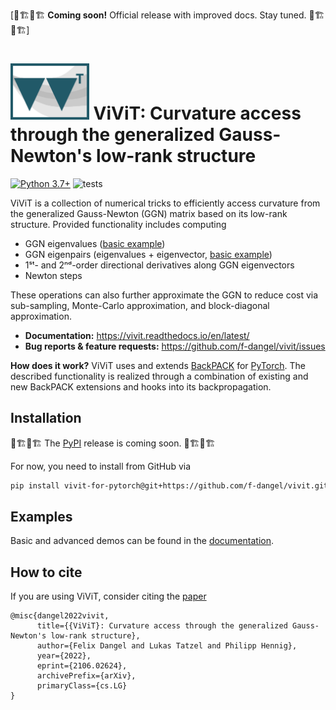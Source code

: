 [👷🏗👷🏗 **Coming soon!** Official release with improved docs. Stay tuned. 👷🏗👷🏗]

# <img alt="ViViT" src="./docs/rtd/assets/vivit_logo.svg" height="90"> ViViT: Curvature access through the generalized Gauss-Newton's low-rank structure

[![Python
3.7+](https://img.shields.io/badge/python-3.7+-blue.svg)](https://www.python.org/downloads/release/python-370/)
![tests](https://github.com/f-dangel/vivit/actions/workflows/test.yaml/badge.svg)

ViViT is a collection of numerical tricks to efficiently access curvature from
the generalized Gauss-Newton (GGN) matrix based on its low-rank structure.
Provided functionality includes computing
- GGN eigenvalues ([basic
  example](https://vivit.readthedocs.io/en/latest/basic_usage/example_eigvalsh.html#computing-ggn-eigenvalues))
- GGN eigenpairs (eigenvalues + eigenvector, [basic
  example](https://vivit.readthedocs.io/en/latest/basic_usage/example_eigh.html#computing-ggn-eigenpairs))
- 1ˢᵗ- and 2ⁿᵈ-order directional derivatives along GGN eigenvectors
- Newton steps

These operations can also further approximate the GGN to reduce cost via
sub-sampling, Monte-Carlo approximation, and block-diagonal approximation.
- **Documentation:** https://vivit.readthedocs.io/en/latest/
- **Bug reports & feature requests:** https://github.com/f-dangel/vivit/issues

**How does it work?** ViViT uses and extends
 [BackPACK](https://github.com/f-dangel/backpack) for
 [PyTorch](https://github.com/pytorch/pytorch). The described functionality is
 realized through a combination of existing and new BackPACK extensions and
 hooks into its backpropagation.

## Installation
👷🏗👷🏗 The [PyPI](https://pypi.org/) release is coming soon. 👷🏗👷🏗

For now, you need to install from GitHub via
```bash
pip install vivit-for-pytorch@git+https://github.com/f-dangel/vivit.git#egg=vivit-for-pytorch
```

## Examples

Basic and advanced demos can be found in the
[documentation](https://vivit.readthedocs.io/en/latest/basic_usage/index.html).

## How to cite
If you are using ViViT, consider citing the [paper](https://arxiv.org/abs/2106.02624)
```
@misc{dangel2022vivit,
      title={{ViViT}: Curvature access through the generalized Gauss-Newton's low-rank structure},
      author={Felix Dangel and Lukas Tatzel and Philipp Hennig},
      year={2022},
      eprint={2106.02624},
      archivePrefix={arXiv},
      primaryClass={cs.LG}
}
```
